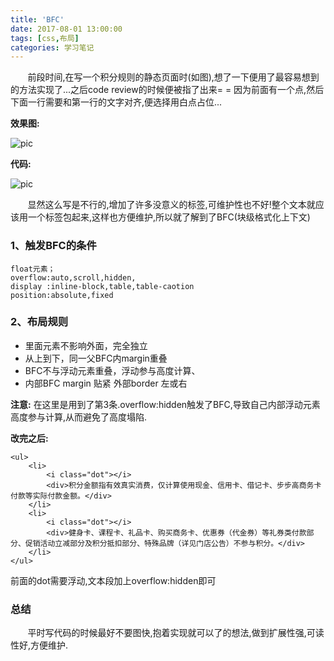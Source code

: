 ```yaml
---
title: 'BFC'
date: 2017-08-01 13:00:00
tags: [css,布局]
categories: 学习笔记
---
```


&#160; &#160; &#160; &#160;前段时间,在写一个积分规则的静态页面时(如图),想了一下便用了最容易想到的方法实现了...之后code review的时候便被指了出来= = 因为前面有一个点,然后下面一行需要和第一行的文字对齐,便选择用白点占位...

**效果图:** 

![pic](http://otzmem48k.bkt.clouddn.com/imgs/pointrules/point.png) 

**代码:**  

![pic](http://otzmem48k.bkt.clouddn.com/imgs/pointrules/code.png)

&#160; &#160; &#160; &#160;显然这么写是不行的,增加了许多没意义的标签,可维护性也不好!整个文本就应该用一个标签包起来,这样也方便维护,所以就了解到了BFC(块级格式化上下文)

<!-- more -->

### 1、触发BFC的条件

    float元素；
    overflow:auto,scroll,hidden,
    display :inline-block,table,table-caotion
    position:absolute,fixed 

### 2、布局规则 

* 里面元素不影响外面，完全独立
* 从上到下，同一父BFC内margin重叠
* BFC不与浮动元素重叠，浮动参与高度计算、
* 内部BFC margin 贴紧 外部border 左或右

**注意:** 在这里是用到了第3条.overflow:hidden触发了BFC,导致自己内部浮动元素高度参与计算,从而避免了高度塌陷.

**改完之后:**

    <ul>
        <li>
            <i class="dot"></i>
            <div>积分金额指有效真实消费，仅计算使用现金、信用卡、借记卡、步步高商务卡付款等实际付款金额。</div>
        </li>
        <li>
            <i class="dot"></i>
            <div>健身卡、课程卡、礼品卡、购买商务卡、优惠券（代金券）等礼券类付款部分、促销活动立减部分及积分抵扣部分、特殊品牌（详见门店公告）不参与积分。</div>
        </li>
    </ul> 

前面的dot需要浮动,文本段加上overflow:hidden即可
    
### 总结 

&#160; &#160; &#160; &#160;平时写代码的时候最好不要图快,抱着实现就可以了的想法,做到扩展性强,可读性好,方便维护.